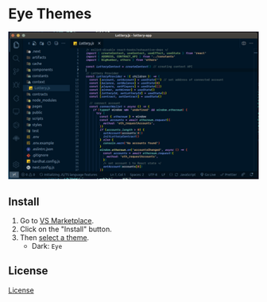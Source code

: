 # Eye Themes

![Eye VS Code theme](./code.png)

## Install

1. Go to [VS Marketplace](https://marketplace.visualstudio.com/items?itemName=eye).
2. Click on the "Install" button.
3. Then [select a theme](https://code.visualstudio.com/docs/getstarted/themes#_selecting-the-color-theme).
   - Dark: `Eye`

## License

[License](./LICENSE)
